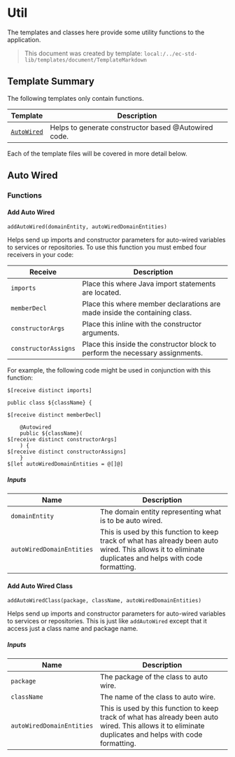 [//]: # ( =====preserve===== start-Introduction ===== )
# Util

The templates and classes here provide some utility functions to the application.

[//]: # ( =====preserve===== end-Introduction ===== )

> This document was created by template: `local:/../ec-std-lib/templates/document/TemplateMarkdown`

<a name="template-summary"></a>
## Template Summary

The following templates only contain functions.

|Template|Description|
|---|---|
| [`AutoWired`](#auto-wired) | Helps to generate constructor based @Autowired code. |

Each of the template files will be covered in more detail below.

<a name="auto-wired"></a>
## Auto Wired

### Functions

#### Add Auto Wired

```
addAutoWired(domainEntity, autoWiredDomainEntities)
```

Helps send up imports and constructor parameters for auto-wired variables to services or repositories.
To use this function you must embed four receivers in your code:

| Receive | Description |
| --- | --- |
| `imports` | Place this where Java import statements are located. |
| `memberDecl` | Place this where member declarations are made inside the containing class. |
| `constructorArgs` | Place this inline with the constructor arguments. |
| `constructorAssigns` | Place this inside the constructor block to perform the necessary assignments.|

For example, the following code might be used in conjunction with this function:

```
$[receive distinct imports]

public class ${className} {

$[receive distinct memberDecl]

    @Autowired
    public ${className}(
$[receive distinct constructorArgs]
    ) {
$[receive distinct constructorAssigns]
    }
$[let autoWiredDomainEntities = @[]@]
```


##### Inputs

|Name|Description|
|---|---|
|`domainEntity`|The domain entity representing what is to be auto wired.|
|`autoWiredDomainEntities`|This is used by this function to keep track of what has already been auto wired. This allows it to eliminate duplicates and helps with code formatting.|



#### Add Auto Wired Class

```
addAutoWiredClass(package, className, autoWiredDomainEntities)
```

Helps send up imports and constructor parameters for auto-wired variables to services or repositories. This is just like `addAutoWired` except that it access just a class name and package name.

##### Inputs

|Name|Description|
|---|---|
|`package`|The package of the class to auto wire.|
|`className`|The name of the class to auto wire.|
|`autoWiredDomainEntities`|This is used by this function to keep track of what has already been auto wired. This allows it to eliminate duplicates and helps with code formatting.|



